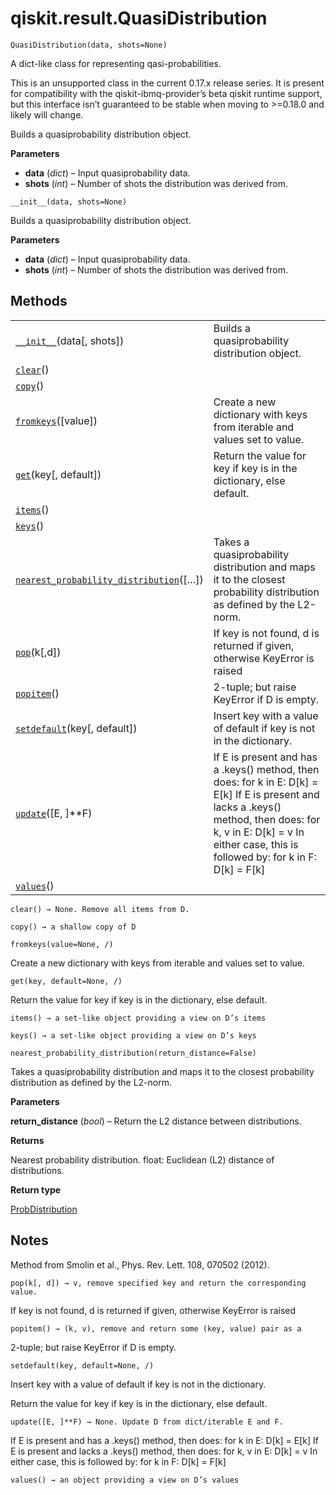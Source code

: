 # qiskit.result.QuasiDistribution

<span id="undefined" />

`QuasiDistribution(data, shots=None)`

A dict-like class for representing qasi-probabilities.

<Admonition title="Warning" type="caution">
  This is an unsupported class in the current 0.17.x release series. It is present for compatibility with the qiskit-ibmq-provider’s beta qiskit runtime support, but this interface isn’t guaranteed to be stable when moving to >=0.18.0 and likely will change.
</Admonition>

Builds a quasiprobability distribution object.

**Parameters**

*   **data** (*dict*) – Input quasiprobability data.
*   **shots** (*int*) – Number of shots the distribution was derived from.

<span id="undefined" />

`__init__(data, shots=None)`

Builds a quasiprobability distribution object.

**Parameters**

*   **data** (*dict*) – Input quasiprobability data.
*   **shots** (*int*) – Number of shots the distribution was derived from.

## Methods

|                                                                                                                                                                                  |                                                                                                                                                                                                                               |
| -------------------------------------------------------------------------------------------------------------------------------------------------------------------------------- | ----------------------------------------------------------------------------------------------------------------------------------------------------------------------------------------------------------------------------- |
| [`__init__`](#qiskit.result.QuasiDistribution.__init__ "qiskit.result.QuasiDistribution.__init__")(data\[, shots])                                                               | Builds a quasiprobability distribution object.                                                                                                                                                                                |
| [`clear`](#qiskit.result.QuasiDistribution.clear "qiskit.result.QuasiDistribution.clear")()                                                                                      |                                                                                                                                                                                                                               |
| [`copy`](#qiskit.result.QuasiDistribution.copy "qiskit.result.QuasiDistribution.copy")()                                                                                         |                                                                                                                                                                                                                               |
| [`fromkeys`](#qiskit.result.QuasiDistribution.fromkeys "qiskit.result.QuasiDistribution.fromkeys")(\[value])                                                                     | Create a new dictionary with keys from iterable and values set to value.                                                                                                                                                      |
| [`get`](#qiskit.result.QuasiDistribution.get "qiskit.result.QuasiDistribution.get")(key\[, default])                                                                             | Return the value for key if key is in the dictionary, else default.                                                                                                                                                           |
| [`items`](#qiskit.result.QuasiDistribution.items "qiskit.result.QuasiDistribution.items")()                                                                                      |                                                                                                                                                                                                                               |
| [`keys`](#qiskit.result.QuasiDistribution.keys "qiskit.result.QuasiDistribution.keys")()                                                                                         |                                                                                                                                                                                                                               |
| [`nearest_probability_distribution`](#qiskit.result.QuasiDistribution.nearest_probability_distribution "qiskit.result.QuasiDistribution.nearest_probability_distribution")(\[…]) | Takes a quasiprobability distribution and maps it to the closest probability distribution as defined by the L2-norm.                                                                                                          |
| [`pop`](#qiskit.result.QuasiDistribution.pop "qiskit.result.QuasiDistribution.pop")(k\[,d])                                                                                      | If key is not found, d is returned if given, otherwise KeyError is raised                                                                                                                                                     |
| [`popitem`](#qiskit.result.QuasiDistribution.popitem "qiskit.result.QuasiDistribution.popitem")()                                                                                | 2-tuple; but raise KeyError if D is empty.                                                                                                                                                                                    |
| [`setdefault`](#qiskit.result.QuasiDistribution.setdefault "qiskit.result.QuasiDistribution.setdefault")(key\[, default])                                                        | Insert key with a value of default if key is not in the dictionary.                                                                                                                                                           |
| [`update`](#qiskit.result.QuasiDistribution.update "qiskit.result.QuasiDistribution.update")(\[E, ]\*\*F)                                                                        | If E is present and has a .keys() method, then does: for k in E: D\[k] = E\[k] If E is present and lacks a .keys() method, then does: for k, v in E: D\[k] = v In either case, this is followed by: for k in F: D\[k] = F\[k] |
| [`values`](#qiskit.result.QuasiDistribution.values "qiskit.result.QuasiDistribution.values")()                                                                                   |                                                                                                                                                                                                                               |

<span id="undefined" />

`clear() → None. Remove all items from D.`

<span id="undefined" />

`copy() → a shallow copy of D`

<span id="undefined" />

`fromkeys(value=None, /)`

Create a new dictionary with keys from iterable and values set to value.

<span id="undefined" />

`get(key, default=None, /)`

Return the value for key if key is in the dictionary, else default.

<span id="undefined" />

`items() → a set-like object providing a view on D’s items`

<span id="undefined" />

`keys() → a set-like object providing a view on D’s keys`

<span id="undefined" />

`nearest_probability_distribution(return_distance=False)`

Takes a quasiprobability distribution and maps it to the closest probability distribution as defined by the L2-norm.

**Parameters**

**return\_distance** (*bool*) – Return the L2 distance between distributions.

**Returns**

Nearest probability distribution. float: Euclidean (L2) distance of distributions.

**Return type**

[ProbDistribution](qiskit.result.ProbDistribution#qiskit.result.ProbDistribution "qiskit.result.ProbDistribution")

## Notes

Method from Smolin et al., Phys. Rev. Lett. 108, 070502 (2012).

<span id="undefined" />

`pop(k[, d]) → v, remove specified key and return the corresponding value.`

If key is not found, d is returned if given, otherwise KeyError is raised

<span id="undefined" />

`popitem() → (k, v), remove and return some (key, value) pair as a`

2-tuple; but raise KeyError if D is empty.

<span id="undefined" />

`setdefault(key, default=None, /)`

Insert key with a value of default if key is not in the dictionary.

Return the value for key if key is in the dictionary, else default.

<span id="undefined" />

`update([E, ]**F) → None. Update D from dict/iterable E and F.`

If E is present and has a .keys() method, then does: for k in E: D\[k] = E\[k] If E is present and lacks a .keys() method, then does: for k, v in E: D\[k] = v In either case, this is followed by: for k in F: D\[k] = F\[k]

<span id="undefined" />

`values() → an object providing a view on D’s values`
